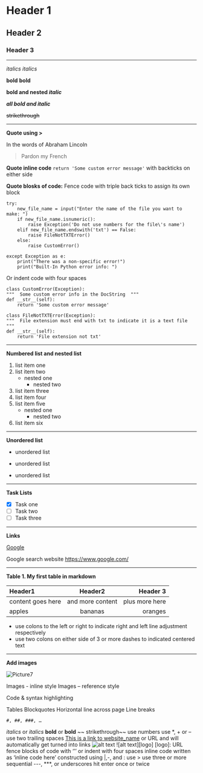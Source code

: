 # Header 1
## Header 2
### Header 3
________________________________________________________


*italics*  _italics_

**bold** __bold__

**bold and nested _italic_**

***all bold and italic***

~~strikethrough~~

----------------------------------------------------------


**Quote using >**

In the words of Abraham Lincoln
> Pardon my French

**Quote inline code** `return 'Some custom error message'` with backticks on either side

**Quote blosks of code:** Fence code with triple back ticks to assign its own block
```
try:
    new_file_name = input("Enter the name of the file you want to make: ")
    if new_file_name.isnumeric():
        raise Exception('Do not use numbers for the file\'s name')
    elif new_file_name.endswith('txt') == False:
        raise FileNotTXTError()
    else:
        raise CustomError()

except Exception as e:
    print("There was a non-specific error!")
    print("Built-In Python error info: ")
```

Or indent code with four spaces

    class CustomError(Exception):
    """  Some custom error info in the DocString  """
    def __str__(self):
        return 'Some custom error message'

    class FileNotTXTError(Exception):
    """  File extension must end with txt to indicate it is a text file  """
    def __str__(self):
        return 'File extension not txt'
        
            
  ______________________________________________________
**Numbered list and nested list**

 
1) list item one
2) list item two
   * nested one
     * nested two
4) list item three
5) list item four
6) list item five
   - nested one
     - nested two
7) list item six


**********************************************************
**Unordered list**

* unordered list
- unordered list
+ unordered list

___________________________________________________
**Task Lists**

- [x] Task one
- [ ] Task two
- [ ] Task three
___________________________________________________________
**Links**

[Google](https://www.google.com/)

Google search website <https://www.google.com/>


______________________________________________________________


**Table 1. My first table in markdown**

|     **Header1**        |      **Header2**        |      **Header 3**       |
|:------------------     |:-------------------:    |--------------------:    |
|   content goes here    |   and more content      |  plus more here         | 
|  apples                |   bananas               | oranges                 | 

* use colons to the left or right to indicate right and left line adjustment respectively
* use two colons on either side of 3 or more dashes to indicated centered text
_____________________________________________________
**Add images**




![Picture7](https://user-images.githubusercontent.com/12945181/127596927-8405c08c-c3e3-4e94-8f81-c0fce35d0d52.png)




Images - inline style
Images – reference style

Code & syntax highlighting

Tables
Blockquotes
Horizontal line across page
Line breaks

	#, ##, ###, …
*italics*     or      _italics_
**bold**    or    __bold__
~~ strikethrough~~
use numbers
use *, + or –
use two trailing spaces
[This is a link to website_name](URL)    or
URL and <URL> will automatically get turned into links
![alt text](URL)
![alt text][logo]
[logo]: URL
fence blocks of code with ‘’’ or indent with four spaces
inline code written as ‘inline code here’
constructed using |,-, and :
use >
use three or more sequential ---, ***, or underscores
hit enter once or twice
